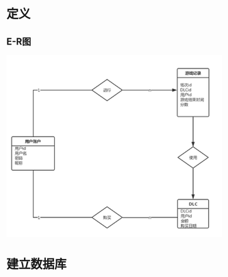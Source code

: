 # 定义

## E-R图

![1576741740705](%E5%90%8E%E7%AB%AF%E5%A4%A7%E6%88%98%E7%95%A5%E8%BF%9B%E5%BA%A6%E6%B1%87%E6%8A%A5/1576741740705.png)

# 建立数据库

